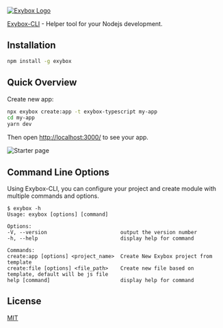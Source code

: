[![Exybox Logo](https://firebasestorage.googleapis.com/v0/b/enalyticon.appspot.com/o/exybox-01.svg?alt=media)](https://github.com/k6t12n/exybox)

[Exybox-CLI](https://www.npmjs.com/package/express) - Helper tool for your Nodejs development.

## Installation

```sh
npm install -g exybox
```

## Quick Overview

Create new app:
```sh
npx exybox create:app -t exybox-typescript my-app
cd my-app
yarn dev
```

Then open [http://localhost:3000/](http://localhost:3000/) to see your app.

![Starter page](https://firebasestorage.googleapis.com/v0/b/enalyticon.appspot.com/o/starter_page.png?alt=media)


## Command Line Options

Using Exybox-CLI, you can configure your project and create module with multiple commands and options.

    $ exybox -h
    Usage: exybox [options] [command]

    Options:
    -V, --version                        output the version number
    -h, --help                           display help for command

    Commands:
    create:app [options] <project_name>  Create New Exybox project from template
    create:file [options] <file_path>    Create new file based on template, default will be js file
    help [command]                       display help for command


## License

[MIT](LICENSE)

